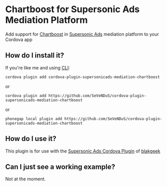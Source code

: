 # Chartboost for Supersonic Ads Mediation Platform
Add support for [Chartboost](https://www.chartboost.com/) in [Supersonic Ads](https://www.supersonic.com/) mediation platform to your Cordova app

## How do I install it? ##

If you're like me and using [CLI](http://cordova.apache.org/):
```
cordova plugin add cordova-plugin-supersonicads-mediation-chartboost
```

or

```
cordova plugin add https://github.com/SeVeNDuS/cordova-plugin-supersonicads-mediation-chartboost
```

or

```
phonegap local plugin add https://github.com/SeVeNDuS/cordova-plugin-supersonicads-mediation-chartboost
```

## How do I use it? ##
This plugin is for use with the [Supersonic Ads Cordova Plugin](https://github.com/blakgeek/cordova-plugin-supersonicads/blob/master/README.md) of [blakgeek](https://github.com/blakgeek)

## Can I just see a working example?
Not at the moment.  

